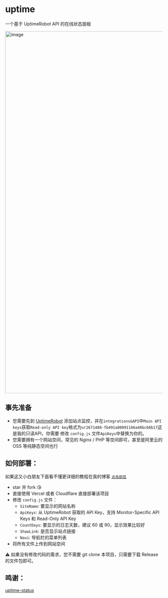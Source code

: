 # uptime

一个基于 UptimeRobot API 的在线状态面板

<img width="1152" alt="image" src="https://user-images.githubusercontent.com/25887822/178935137-6d23521d-5894-4fb8-922d-3575be4f7abc.png">

## 事先准备

- 您需要先到 [UptimeRobot](https://uptimerobot.com/ "UptimeRobot") 添加站点监控，并在`integrations&API`中`Main API keys`获取`Read-only API key`格式为`ur2671488-fb491a80091166a48bc66b17`这是我的只读API，你需要 修改 `config.js` 文件`ApiKeys`中替换为你的。
- 您需要拥有一个网站空间，常见的 Nginx / PHP 等空间即可，甚至是阿里云的 OSS 等纯静态空间也行

## 如何部署：
如果这又小白朋友下面看不懂更详细的教程在我的博客 [ `点击前往`](https://blog.001315.xyz/p/62)
- star 并 fork 😘
- 直接使用 Vercel 或者 Cloudflare 直接部署该项目
- 修改 `config.js` 文件：
   - `SiteName`: 要显示的网站名称
   - `ApiKeys`: 从 UptimeRobot 获取的 API Key，支持 Monitor-Specific API Keys 和 Read-Only API Key
   - `CountDays`: 要显示的日志天数，建议 60 或 90，显示效果比较好
   - `ShowLink`: 是否显示站点链接
   - `Navi`: 导航栏的菜单列表
- 将所有文件上传到网站空间

⚠️ 如果没有修改代码的需求，您不需要 git clone 本项目，只需要下载 Release 的文件包即可。

## 鸣谢：

 [uptime-status](https://github.com/yb/uptime-status/ "uptime-status")
